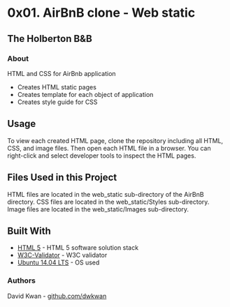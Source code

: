 # 0x01. AirBnB clone - Web static
## The Holberton B&B

### About
HTML and CSS for AirBnb application
* Creates HTML static pages
* Creates template for each object of application
* Creates style guide for CSS

## Usage
To view each created HTML page, clone the repository including all HTML, CSS, and image files. Then open each HTML file
in a browser. You can right-click and select developer tools to inspect the HTML pages.


## Files Used in this Project
HTML files are located in the web_static sub-directory of the AirBnB directory.
CSS files are located in the web_static/Styles sub-directory.
Image files are located in the web_static/Images sub-directory.

## Built With
* [HTML 5](https://developer.mozilla.org/en-US/docs/Web/Guide/HTML/HTML5) - HTML 5 software solution stack
* [W3C-Validator](https://github.com/holbertonschool/W3C-Validator) - W3C validator
* [Ubuntu 14.04 LTS](http://releases.ubuntu.com/14.04/) - OS used


### Authors
David Kwan - [github.com/dwkwan](https://github.com/dwkwan) <br>
